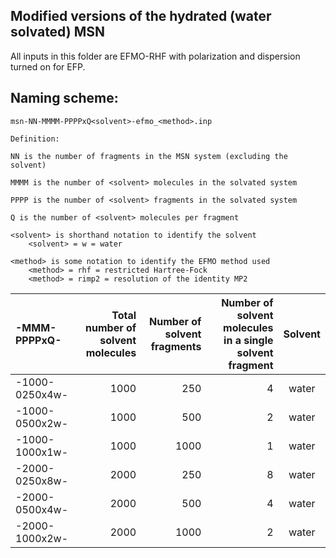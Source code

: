 ## Modified versions of the hydrated (water solvated) MSN

All inputs in this folder are EFMO-RHF with polarization and dispersion turned on for EFP.

## Naming scheme:

```
msn-NN-MMMM-PPPPxQ<solvent>-efmo_<method>.inp

Definition:

NN is the number of fragments in the MSN system (excluding the solvent)

MMMM is the number of <solvent> molecules in the solvated system

PPPP is the number of <solvent> fragments in the solvated system

Q is the number of <solvent> molecules per fragment

<solvent> is shorthand notation to identify the solvent
    <solvent> = w = water

<method> is some notation to identify the EFMO method used
    <method> = rhf = restricted Hartree-Fock
    <method> = rimp2 = resolution of the identity MP2

```


| -MMM-PPPPxQ- | Total number of solvent molecules | Number of solvent fragments | Number of solvent molecules in a single solvent fragment | Solvent |
| :----------- | --------------------------------: | --------------------------: | -------------------------------------------------------: | :------: |
| -1000-0250x4w-  | 1000 |  250 | 4 | water |
| -1000-0500x2w-  | 1000 |  500 | 2 | water |
| -1000-1000x1w-  | 1000 | 1000 | 1 | water |
| -2000-0250x8w-  | 2000 |  250 | 8 | water |
| -2000-0500x4w-  | 2000 |  500 | 4 | water |
| -2000-1000x2w-  | 2000 | 1000 | 2 | water |

